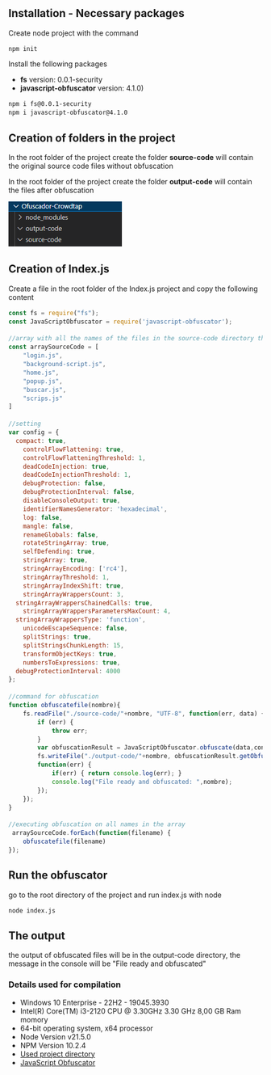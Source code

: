 # <Ofuscador-Js>

## Installation - Necessary packages

Create node project with the command

```bash
npm init
```

Install the following packages 
* **fs** version: 0.0.1-security
* **javascript-obfuscator** version: 4.1.0)

```bash
npm i fs@0.0.1-security
npm i javascript-obfuscator@4.1.0
```

## Creation of folders in the project

In the root folder of the project create the folder
**source-code** will contain the original source code files without obfuscation

In the root folder of the project create the folder
**output-code** will contain the files after obfuscation

![imagen de ejemplo directorio](img/directorio.png)

## Creation of Index.js
Create a file in the root folder of the Index.js project and copy the following content
```jsx
const fs = require("fs");
const JavaScriptObfuscator = require('javascript-obfuscator');

//array with all the names of the files in the source-code directory that will be obfuscated
const arraySourceCode = [
    "login.js",
    "background-script.js",
    "home.js",
    "popup.js",
    "buscar.js",
    "scrips.js"
]

//setting
var config = { 
  compact: true,
	controlFlowFlattening: true,
	controlFlowFlatteningThreshold: 1,
	deadCodeInjection: true,
	deadCodeInjectionThreshold: 1,
	debugProtection: false,
	debugProtectionInterval: false,
	disableConsoleOutput: true,
	identifierNamesGenerator: 'hexadecimal',
	log: false,
	mangle: false,
	renameGlobals: false,
	rotateStringArray: true,
	selfDefending: true,
	stringArray: true,
	stringArrayEncoding: ['rc4'],
	stringArrayThreshold: 1,
	stringArrayIndexShift: true,
	stringArrayWrappersCount: 3,
  stringArrayWrappersChainedCalls: true,
	stringArrayWrappersParametersMaxCount: 4, 
  stringArrayWrappersType: 'function',
	unicodeEscapeSequence: false,
	splitStrings: true,
	splitStringsChunkLength: 15,
	transformObjectKeys: true,
	numbersToExpressions: true,
  debugProtectionInterval: 4000
};

//command for obfuscation
function obfuscatefile(nombre){
    fs.readFile("./source-code/"+nombre, "UTF-8", function(err, data) {
        if (err) { 
			throw err;
		}
        var obfuscationResult = JavaScriptObfuscator.obfuscate(data,config);
        fs.writeFile("./output-code/"+nombre, obfuscationResult.getObfuscatedCode(),
        function(err) {
            if(err) { return console.log(err); }
            console.log("File ready and obfuscated: ",nombre);
        });
    });
}

//executing obfuscation on all names in the array
 arraySourceCode.forEach(function(filename) {
    obfuscatefile(filename)
}); 
```

## Run the obfuscator
go to the root directory of the project and run index.js with node

```bash
node index.js
```
## The output
the output of obfuscated files will be in the output-code directory,
the message in the console will be "File ready and obfuscated"

### Details used for compilation
* Windows 10 Enterprise - 22H2 - 19045.3930
* Intel(R) Core(TM) i3-2120 CPU @ 3.30GHz   3.30 GHz 8,00 GB Ram momory
* 64-bit operating system, x64 processor
* Node Version v21.5.0
* NPM Version 10.2.4
* [Used project directory](https://github.com/luispernalete/Ofuscador-JS)
* [JavaScript Obfuscator](https://obfuscator.io/)
  


